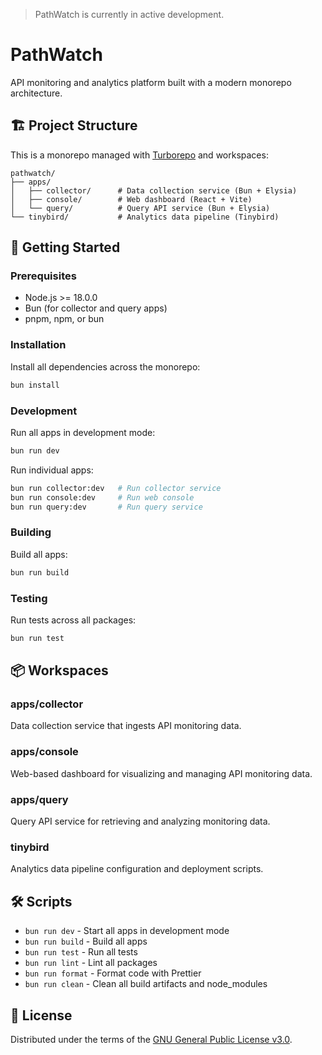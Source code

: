 > PathWatch is currently in active development.

# PathWatch

API monitoring and analytics platform built with a modern monorepo architecture.

## 🏗️ Project Structure

This is a monorepo managed with [Turborepo](https://turbo.build/repo) and workspaces:

```
pathwatch/
├── apps/
│   ├── collector/      # Data collection service (Bun + Elysia)
│   ├── console/        # Web dashboard (React + Vite)
│   └── query/          # Query API service (Bun + Elysia)
└── tinybird/           # Analytics data pipeline (Tinybird)
```

## 🚀 Getting Started

### Prerequisites

- Node.js >= 18.0.0
- Bun (for collector and query apps)
- pnpm, npm, or bun

### Installation

Install all dependencies across the monorepo:

```bash
bun install
```

### Development

Run all apps in development mode:

```bash
bun run dev
```

Run individual apps:

```bash
bun run collector:dev   # Run collector service
bun run console:dev     # Run web console
bun run query:dev       # Run query service
```

### Building

Build all apps:

```bash
bun run build
```

### Testing

Run tests across all packages:

```bash
bun run test
```

## 📦 Workspaces

### apps/collector

Data collection service that ingests API monitoring data.

### apps/console

Web-based dashboard for visualizing and managing API monitoring data.

### apps/query

Query API service for retrieving and analyzing monitoring data.

### tinybird

Analytics data pipeline configuration and deployment scripts.

## 🛠️ Scripts

- `bun run dev` - Start all apps in development mode
- `bun run build` - Build all apps
- `bun run test` - Run all tests
- `bun run lint` - Lint all packages
- `bun run format` - Format code with Prettier
- `bun run clean` - Clean all build artifacts and node_modules

## 📝 License

Distributed under the terms of the [GNU General Public License v3.0](LICENSE).

